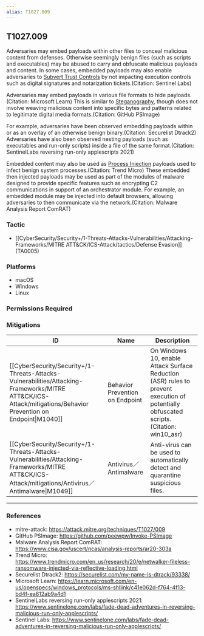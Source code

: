 ```yaml
---
alias: T1027.009
---
```


## T1027.009

Adversaries may embed payloads within other files to conceal malicious content from defenses. Otherwise seemingly benign files (such as scripts and executables) may be abused to carry and obfuscate malicious payloads and content. In some cases, embedded payloads may also enable adversaries to [Subvert Trust Controls](https://attack.mitre.org/techniques/T1553) by not impacting execution controls such as digital signatures and notarization tickets.(Citation: Sentinel Labs) 

Adversaries may embed payloads in various file formats to hide payloads.(Citation: Microsoft Learn) This is similar to [Steganography](https://attack.mitre.org/techniques/T1027/003), though does not involve weaving malicious content into specific bytes and patterns related to legitimate digital media formats.(Citation: GitHub PSImage) 

For example, adversaries have been observed embedding payloads within or as an overlay of an otherwise benign binary.(Citation: Securelist Dtrack2) Adversaries have also been observed nesting payloads (such as executables and run-only scripts) inside a file of the same format.(Citation: SentinelLabs reversing run-only applescripts 2021) 

Embedded content may also be used as [Process Injection](https://attack.mitre.org/techniques/T1055) payloads used to infect benign system processes.(Citation: Trend Micro) These embedded then injected payloads may be used as part of the modules of malware designed to provide specific features such as encrypting C2 communications in support of an orchestrator module. For example, an embedded module may be injected into default browsers, allowing adversaries to then communicate via the network.(Citation: Malware Analysis Report ComRAT)


### Tactic
- [[CyberSecurity/Security+/1-Threats-Attacks-Vulnerabilities/Attacking-Frameworks/MITRE ATT&CK/ICS-Attack/tactics/Defense Evasion]] (TA0005)

### Platforms
- macOS
- Windows
- Linux

### Permissions Required

### Mitigations

| ID | Name | Description |
| --- | --- | --- |
| [[CyberSecurity/Security+/1-Threats-Attacks-Vulnerabilities/Attacking-Frameworks/MITRE ATT&CK/ICS-Attack/mitigations/Behavior Prevention on Endpoint\|M1040]] | Behavior Prevention on Endpoint | On Windows 10, enable Attack Surface Reduction (ASR) rules to prevent execution of potentially obfuscated scripts.(Citation: win10_asr) |
| [[CyberSecurity/Security+/1-Threats-Attacks-Vulnerabilities/Attacking-Frameworks/MITRE ATT&CK/ICS-Attack/mitigations/Antivirus／Antimalware\|M1049]] | Antivirus／Antimalware | Anti-virus can be used to automatically detect and quarantine suspicious files. |


---
### References

- mitre-attack: https://attack.mitre.org/techniques/T1027/009
- GitHub PSImage: https://github.com/peewpw/Invoke-PSImage
- Malware Analysis Report ComRAT: https://www.cisa.gov/uscert/ncas/analysis-reports/ar20-303a
- Trend Micro: https://www.trendmicro.com/en_us/research/20/e/netwalker-fileless-ransomware-injected-via-reflective-loading.html
- Securelist Dtrack2: https://securelist.com/my-name-is-dtrack/93338/
- Microsoft Learn: https://learn.microsoft.com/en-us/openspecs/windows_protocols/ms-shllink/c41e062d-f764-4f13-bd4f-ea812ab9a4d1
- SentinelLabs reversing run-only applescripts 2021: https://www.sentinelone.com/labs/fade-dead-adventures-in-reversing-malicious-run-only-applescripts/
- Sentinel Labs: https://www.sentinelone.com/labs/fade-dead-adventures-in-reversing-malicious-run-only-applescripts/
